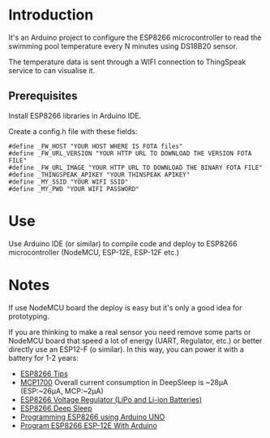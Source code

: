 # Introduction

It's an Arduino project to configure the ESP8266 microcontroller to read the swimming pool temperature every N minutes using DS18B20 sensor.

The temperature data is sent through a WIFI connection to ThingSpeak service to can visualise it.

## Prerequisites

Install ESP8266 libraries in Arduino IDE.

Create a config.h file with these fields:

```
#define _FW_HOST "YOUR HOST WHERE IS FOTA files"
#define _FW_URL_VERSION "YOUR HTTP URL TO DOWNLOAD THE VERSION FOTA FILE"
#define _FW_URL_IMAGE "YOUR HTTP URL TO DOWNLOAD THE BINARY FOTA FILE"
#define _THINGSPEAK_APIKEY "YOUR THINSPEAK APIKEY"
#define _MY_SSID "YOUR WIFI SSID"
#define _MY_PWD "YOUR WIFI PASSWORD"
```

# Use

Use Arduino IDE (or similar) to compile code and deploy to ESP8266 microcontroller (NodeMCU, ESP-12E, ESP-12F etc.)

# Notes

If use NodeMCU board the deploy is easy but it's only a good idea for prototyping. 

If you are thinking to make a real sensor you need remove some parts or NodeMCU board that speed a lot of energy (UART, Regulator, etc.) or better directly use an ESP12-F (o similar). In this way, you can power it with a battery for 1-2 years:

- [ESP8266 Tips](https://www.instructables.com/id/ESP8266-Pro-Tips/)
- [MCP1700](http://ww1.microchip.com/downloads/en/DeviceDoc/20001826D.pdf) Overall current consumption in DeepSleep is ~28µA (ESP:~26µA, MCP:~2µA)
- [ESP8266 Voltage Regulator (LiPo and Li-ion Batteries)](https://randomnerdtutorials.com/esp8266-voltage-regulator-lipo-and-li-ion-batteries/)
- [ESP8266 Deep Sleep](https://randomnerdtutorials.com/esp8266-deep-sleep-with-arduino-ide/)
- [Programming ESP8266 using Arduino UNO](https://myelectronicslab.com/programming-esp8266-using-arduino-uno/)
- [Program ESP8266 ESP-12E With Arduino](https://www.hackster.io/harshmangukiya/program-esp8266-esp-12e-with-arduino-using-ftdi-cable-2310c9)